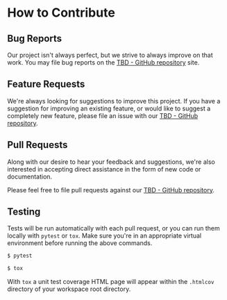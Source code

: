 # How to Contribute

## Bug Reports

Our project isn't always perfect, but we strive to always improve on that work. You may file bug reports on the [TBD - GitHub repository]() site.

## Feature Requests

We're always looking for suggestions to improve this project. If you have a suggestion for improving an existing feature, or would like to suggest a completely new feature, please file an issue with our [TBD - GitHub repository]().

## Pull Requests

Along with our desire to hear your feedback and suggestions, we're also interested in accepting direct assistance in the form of new code or documentation.

Please feel free to file pull requests against our [TBD - GitHub repository]().

## Testing

Tests will be run automatically with each pull request, or you can run them locally with `pytest` or `tox`. Make sure you're in an appropriate virtual environment before running the above commands.

```bash
$ pytest
```

```bash
$ tox
```

With `tox` a unit test coverage HTML page will appear within the `.htmlcov` directory of your workspace root directory.
